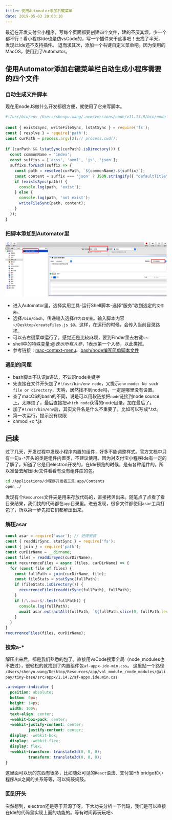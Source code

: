 ```yaml
---
title: 使用Automator添加右键菜单
date: 2019-05-03 20:03:18
---
```

最近在开发支付宝小程序，写每个页面都要创建四个文件，建的不厌其烦，少一个都不行！看小程序Ide也是仿vsCode的，写一个插件来干这事吧！去找了半天，发现此Ide还不支持插件。
退而求其次，添加一个右键自定义菜单吧。因为使用的MacOS，使用到了Automator。
<!--more-->

## 使用Automator添加右键菜单栏自动生成小程序需要的四个文件

### 自动生成文件脚本
现在用nodeJS做什么开发都很方便，就使用了它来写脚本。
``` js
#!/usr/bin/env /Users/shenyu.wang/.nvm/versions/node/v11.13.0/bin/node

const { existsSync, writeFileSync, lstatSync } = require('fs');
const { resolve } = require('path');
const curPath = process.argv[2];// process.cwd();

if (curPath && lstatSync(curPath).isDirectory()) {
  const commonName = 'index';
  const suffixs = ['acss', 'axml', 'js', 'json'];
  suffixs.forEach(suffix => {
    const path = resolve(curPath, `${commonName}.${suffix}`);
    const content = suffix === 'json' ? JSON.stringify({ "defaultTitle": "" }, null, 2) : ''; 
    if (existsSync(path)) {
      console.log(path, 'exist');
    } else {
      console.log(path, 'not exist');
      writeFileSync(path, content);
    }
  });
}
```

### 把脚本添加到Automator里

![](/post-images/automator.png)

* 进入Automator里，选择实用工具-运行Shell脚本-选择“服务”收到选定的`文件夹`。
* 选择`/bin/bash`，传递输入选择`作为自变量`。输入脚本内容`~/Desktop/createFiles.js $@`。这样，在运行的时候，会传入当前目录路径。
* 可以去右键菜单运行了。感觉还是比较麻烦，要到Finder里去右键~~
* shell中的特殊变量:$@表示所有入参，$1表示第一个入参，以此类推。
* 参考链接：[mac-context-menu](https://davidwalsh.name/mac-context-menu)、[bash/node编写简单脚本文件](https://www.jianshu.com/p/9db2fcbbfe6b)

### 遇到的问题
* bash脚本不认识js语法，不认识node关键字
 * 先直接在文件开头加了`#!/usr/bin/env node`，又提示`env:node: No such file or directory`，天呐，居然找不到node吗，一定是哪里没有设置。
 * 查了macOS的bash的不同，说是可以用软链接把`node`链接到node source上。太麻烦了，最后直接把`which node`获得的node目录，加在最后了。
 * 加了`#!/usr/bin/env`后，其实文件名是什么不重要了，比如可以写成*.txt。
* 第一次运行，提示没有权限
 * chmod +x *.js



## 后续

过了几天，开发过程中发现小程序内置的组件，好多不能调整样式。官方文档中只有一句`a-*`开头的类是组件内置类，不建议使用。因为对支付宝小程序Ide有一定的了解了，知道了它是用electron开发的，在Ide预览的时候，是有各种组件的。所以准备去解压Ide文件看看有没有组件库的包。
``` sh
cd /Applications/小程序开发者工具.app/Contents
open ./
```
发现有个`Resources`文件夹是用来存放代码的，直接拷贝出来。随笔点了点看了看目录结果，我们找的代码都在`app`目录里。进去发现，很多文件都使用`asar`工具打包了，所以第一步先把它们都解压出来。
### 解压asar
``` js
const asar = require('asar'); // 记得安装
const { readdirSync, statSync } = require('fs');
const { join } = require('path');
const curDirName = __dirname;
const files = readdirSync(curDirName);
const recurrenceFiles = async (files, curDirName) => {
  for (const file of files) {
    const fullPath = join(curDirName, file);
    const fileStats = statSync(fullPath);
    if (fileStats.isDirectory()) {
      recurrenceFiles(readdirSync(fullPath), fullPath);
    }
    if (/\.asar$/.test(fullPath)) {
      console.log(fullPath);
      await asar.extractAll(fullPath, `${fullPath.slice(0, fullPath.length - 5)}_/`);
    }
  }
}
recurrenceFiles(files, curDirName);
```
### 搜索a-*
解压出来后，都是我们熟悉的包了。直接用vsCode搜索全局（node_modules也不放过），很轻松的就找到了内置组件包`af-appx-ide-min.css`。
这里贴一个路径
`/Users/shenyu.wang/Desktop/Resources/app/vol_module_/node_modules/@alipay/tiny-base/src/appx/1.14.2/af-appx.ide.min.css`
``` css
.a-swiper-indicator {
  position: absolute;
  bottom: 0px;
  height: 14px;
  width: 100%;
  text-align: center;
  -webkit-box-pack: center;
  -webkit-justify-content: center;
          justify-content: center;
  display: -webkit-box;
  display: -webkit-flex;
  display: flex;
  -webkit-transform: translate3d(0, 0, 0);
          transform: translate3d(0, 0, 0);
}
```
这里面可以玩的东西有很多，比如随处可见的`React`语法、支付宝H5 bridge和小程序Api之间的关系等等，可以捣鼓捣鼓。

### 回到开头
突然想到，electron还是等于开源了呀。下大功夫分析一下代码，我们是可以直接在Ide的代码里实现上面的功能的。等有时间再玩玩吧~
